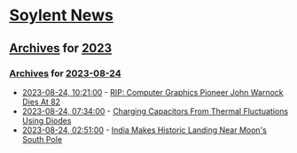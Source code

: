 # [Soylent News](../../../README.md)

## [Archives](../../index.md) for [2023](../index.md)

### [Archives](../../index.md) for [2023-08-24](index.md)

* [2023-08-24, 10:21:00](https://soylentnews.org/article.pl?sid=23/08/23/0527226&from=rss) - [RIP: Computer Graphics Pioneer John Warnock Dies At 82](https://soylentnews.org/article.pl?sid=23/08/23/0527226&from=rss)
* [2023-08-24, 07:34:00](https://soylentnews.org/article.pl?sid=23/08/23/0522237&from=rss) - [Charging Capacitors From Thermal Fluctuations Using Diodes](https://soylentnews.org/article.pl?sid=23/08/23/0522237&from=rss)
* [2023-08-24, 02:51:00](https://soylentnews.org/article.pl?sid=23/08/24/0051221&from=rss) - [India Makes Historic Landing Near Moon's South Pole](https://soylentnews.org/article.pl?sid=23/08/24/0051221&from=rss)
